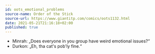 ```yaml
---
id: oots_emotional_problems
source-name: Order of the Stick
source-url: https://www.giantitp.com/comics/oots1132.html
date: 2021-05-21T21:16:18+02:00
published: true
---
```


- Minrah: „Does everyone in you group have weird emotional issues?“
- Durkon: „Eh, tha cat's pob'ly fine.“
